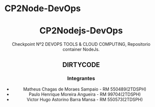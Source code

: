 # CP2Node-DevOps

<div align="center">


<h1>CP2Nodejs-DevOps</h1>


Checkpoint Nº2 DEVOPS TOOLS &amp; CLOUD COMPUTING, Repositorio container NodeJs.



  <h2>DIRTYCODE</h2>

  <h3>Integrantes</h3>
  <ul>
    <li>Matheus Chagas de Moraes Sampaio - RM 550489(2TDSPH)</li>
    <li>Paulo Henrique Moreira Angueira - RM 99704(2TDSPH)</li>
    <li>Victor Hugo Astorino Barra Mansa - RM 550573(2TDSPH)</li>
  </ul>
</div>

